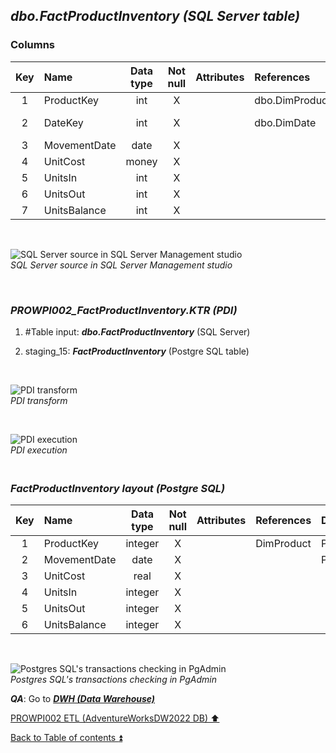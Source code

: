 ## **_dbo.FactProductInventory (SQL Server table)_**  

### Columns  

| Key	| Name                     | Data type    | Not null | Attributes | References            | Description      |
| :-: | :----------------------- | :----------: | :------: | :--------- | :-------------------- | :--------------- |
| 1   | ProductKey               | int          | X        |            | dbo.DimProduct        | PK,FK            |
| 2   | DateKey                  | int          | X        |            | dbo.DimDate           | PK,FK-deprecated |
| 3   | MovementDate             | date         | X        |            |                       |                  |
| 4   | UnitCost                 | money        | X        |            |                       |                  |
| 5   | UnitsIn                  | int          | X        |            |                       |                  |
| 6   | UnitsOut                 | int          | X        |            |                       |                  |
| 7   | UnitsBalance             | int          | X        |            |                       |                  |

   <p><br></p>  

![SQL Server source in SQL Server Management studio](https://i.imgur.com/VBjkFc0.png)  
_SQL Server source in SQL Server Management studio_  

   <p><br></p>   

### **_PROWPI002\_FactProductInventory.KTR (PDI)_**   
1. #Table input: **_dbo.FactProductInventory_** (SQL Server)  
2. staging_15: **_FactProductInventory_** (Postgre SQL table)
 
   <p><br></p>  

  ![PDI transform](https://i.imgur.com/E0Y7nA4.png)  
  _PDI transform_  

  <p><br></p>  

  ![PDI execution](https://i.imgur.com/zXfPnoN.png)  
  _PDI execution_ 

### **_<p><br>FactProductInventory layout (Postgre SQL)</p>_**  

| Key	| Name                     | Data type    | Not null | Attributes | References            | Description      | Metadata |
| :-: | :----------------------- | :----------: | :------: | :--------- | :-------------------- | :--------------- | :------: |
| 1   | ProductKey               | integer      | X        |            | DimProduct            | PK,FK            | m084     |
| 2   | MovementDate             | date         | X        |            |                       | PK               | m176     |
| 3   | UnitCost                 | real         | X        |            |                       |                  | m177     |
| 4   | UnitsIn                  | integer      | X        |            |                       |                  | m178     |
| 5   | UnitsOut                 | integer      | X        |            |                       |                  | m179     |
| 6   | UnitsBalance             | integer      | X        |            |                       |                  | m180     |             

   <p><br></p>  
 
  ![Postgres SQL's transactions checking in PgAdmin](https://i.imgur.com/hTBF0bl.png)  
  _Postgres SQL's transactions checking in PgAdmin_  

  **_QA_**: Go to **_[DWH (Data Warehouse)](dwh.md)_**  

[PROWPI002 ETL (AdventureWorksDW2022 DB) :arrow_up:](prowpi002_etl_adventureworksdw2022_db.md)  

[Back to Table of contents :arrow_double_up:](../README.md)